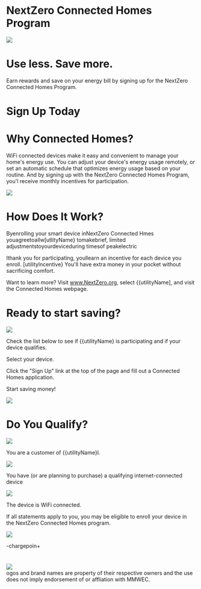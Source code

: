 # NextZero Connected Homes Program  

![](images/d75acce51d173bac83281cd1fe5548ead244e9708968a67e15f0a7d1bc967d5a.jpg)  

# Use less. Save more.  

Earn rewards and save on your energy bill by signing up for the NextZero Connected Homes Program.  

# Sign Up Today  

# Why Connected Homes?  

WiFi connected devices make it easy and convenient to manage your home's energy use. You can adjust your device's energy usage remotely, or set an automatic schedule that optimizes energy usage based on your routine. And by signing up with the NextZero Connected Homes Program, you'l receive monthly incentives for participation.  

![](images/b90df5ad971dcfcea649fc642c42c47de3e80a990487677c8f5128e8220a6778.jpg)  

# How Does It Work?  

Byenrolling your smart device inNextZero Connected Hmes youagreetoallw[utlityName} tomakebrief, limited adjustmentstoyourdeviceduring timesof peakelectric  

Ithank you for participating, youllearn an incentive for each device you enroll. [utilitylncentive} You'll have extra money in your pocket without sacrificing comfort.  

Want to learn more? Visit www.NextZero.org, select {{utilityName], and visit the Connected Homes webpage.  

# Ready to start saving?  

![](images/4434d4498dc816808f6e32f91739ae4e85b995becdc03f92ed9d211ecbaf808c.jpg)  

Check the list below to see if {{utilityName} is participating and if your device qualifies.  

Select your device.  

Click the "Sign Up" link at the top of the page and fill out a Connected Homes application.  

Start saving money!  

![](images/7fe6c261d5231c328b879717ee0ea27fda12325bc4f8c333da617cae2536cf18.jpg)  

# Do You Qualify?  

![](images/c38573e27abdeb609abace5a95b608c850fd599c66085954d8527d94053e5028.jpg)  

You are a customer of {{utilityName}l.  

![](images/9f6646061921e54b417fa2650f984618438f79e59a601856de62ab09150b5fa1.jpg)  

You have (or are planning to purchase) a qualifying internet-connected device  

![](images/eafd57ebb81affb23946e32ccd4c30b4a3903ef6473ca55b6a1130d1ceabd89c.jpg)  

The device is WiFi connected.  

If all statements apply to you, you may be eligible to enroll your device in the NextZero Connected Homes program.  

![](images/906d9441f142e51fba697d74fa64c5b13d8bea81cb771f3b258796f788673190.jpg)  

-chargepoin+  

#  

![](images/bf80401c1b8e739e3a1b9d135b10d934e26bdd99ebb5b17055087389bc48ab6c.jpg)  
ogos and brand names are property of their respective owners and the use does not imply endorsement of or affliation with MMWEC.  